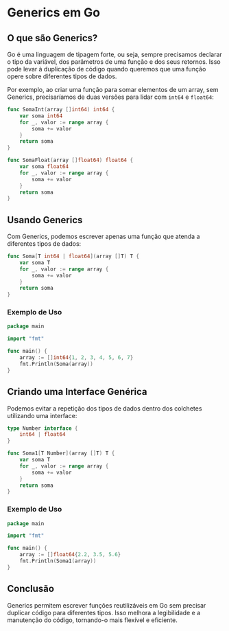 # Generics em Go

## O que são Generics?

Go é uma linguagem de tipagem forte, ou seja, sempre precisamos declarar o tipo da variável, dos parâmetros de uma função e dos seus retornos. Isso pode levar à duplicação de código quando queremos que uma função opere sobre diferentes tipos de dados.

Por exemplo, ao criar uma função para somar elementos de um array, sem Generics, precisaríamos de duas versões para lidar com `int64` e `float64`:

```go
func SomaInt(array []int64) int64 {
    var soma int64
    for _, valor := range array {
        soma += valor
    }
    return soma
}

func SomaFloat(array []float64) float64 {
    var soma float64
    for _, valor := range array {
        soma += valor
    }
    return soma
}
```

## Usando Generics

Com Generics, podemos escrever apenas uma função que atenda a diferentes tipos de dados:

```go
func Soma[T int64 | float64](array []T) T {
    var soma T
    for _, valor := range array {
        soma += valor
    }
    return soma
}
```

### Exemplo de Uso

```go
package main

import "fmt"

func main() {
    array := []int64{1, 2, 3, 4, 5, 6, 7}
    fmt.Println(Soma(array))
}
```

## Criando uma Interface Genérica

Podemos evitar a repetição dos tipos de dados dentro dos colchetes utilizando uma interface:

```go
type Number interface {
    int64 | float64
}

func Soma1[T Number](array []T) T {
    var soma T
    for _, valor := range array {
        soma += valor
    }
    return soma
}
```

### Exemplo de Uso

```go
package main

import "fmt"

func main() {
    array := []float64{2.2, 3.5, 5.6}
    fmt.Println(Soma1(array))
}
```

## Conclusão

Generics permitem escrever funções reutilizáveis em Go sem precisar duplicar código para diferentes tipos. Isso melhora a legibilidade e a manutenção do código, tornando-o mais flexível e eficiente.


